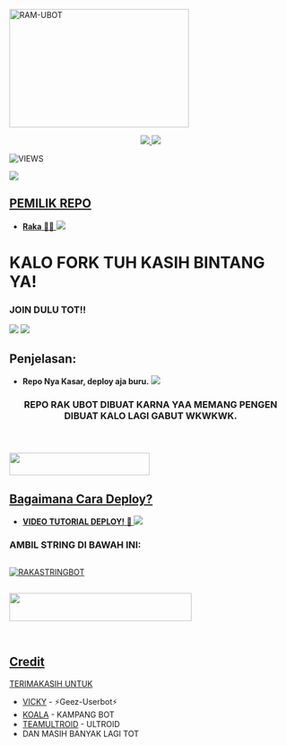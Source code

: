 <a href="//https://t.me/ImthelastkinggMs?r=nametag"><img src="https://telegra.ph/file/12a6419510572a35b7929.jpg" width="320" height="211" alt="  RAM-UBOT" /></a>

<p align="center">
  <a href="https://github.com/rakafqiansyah/RAK-UBOT/fork">
    <img src="https://img.shields.io/github/forks/rakafqiansyah/RAK-UBOT?label=Fork&style=social">
    
  </a>
  <a href="https://github.com/rakafqiansyah/RAK-UBOT">
    <img src="https://img.shields.io/github/stars/rakafqiansyah/RAK-UBOT?style=social">
  </a>
</p>  

![VIEWS](https://komarev.com/ghpvc/?username=ImthelastkinggMs)

<a href="https://t.me/ImthelastkinggMs"><img src="https://img.shields.io/badge/KODE%20PENILAIAN-A+-blue.svg?style=for-the-badge&logo=Factor.">

## PEMILIK REPO
* **Raka** 🏴‍☠️
[<img src="https://camo.githubusercontent.com/a433273b618d7b8c2569ba6013774adf910ae8e3da45eaff176f64781bfd53fc/68747470733a2f2f72617069646170692e636f6d2f626c6f672f77702d636f6e74656e742f75706c6f6164732f323031372f30312f6f63746f6361742e676966">](https://t.me/Imthelastkinggms)

  
  
  
  
# KALO FORK TUH KASIH BINTANG YA!


### JOIN DULU TOT!!

<a href="https://t.me/Raxsstory"><img src="https://img.shields.io/badge/Channel%20RAK%20UBOT-red.svg?style=for-the-badge&logo=Telegram"></a>
<a href="https://t.me/Mimik_susu1"><img src="https://img.shields.io/badge/Join-MimikSusu%20RANDOM-purple.svg?style=for-the-badge&logo=Telegram"></a>

## Penjelasan:
* **Repo Nya Kasar, deploy aja buru.** 
[<img src="https://telegra.ph/file/c63710177ff5bbe451846.png">](https://t.me/ootspambott)


<h3 align="center">REPO RAK UBOT DIBUAT KARNA YAA MEMANG PENGEN DIBUAT KALO LAGI GABUT WKWKWK.</h3>
<p align="center">&nbsp;</p>

### <a href="https://t.me/Mimik_susu1"><img src="https://img.shields.io/badge/GROUP%20SPAM%20RAK%20UBOT-blue?style=flat&logo=Telegram" width="250" height="40.100" />


## Bagaimana Cara Deploy?


* **VIDEO TUTORIAL DEPLOY!** 🔧
[<img src="https://camo.githubusercontent.com/63abdc3407ab5749a6fa046151ee56433f7922da540e1aa8d3b5795200dde75f/68747470733a2f2f6f63746f6465782e6769746875622e636f6d2f696d616765732f6461667470756e6b746f6361742d6775792e676966">](https://t.me/UserbotChannel/36)

### AMBIL STRING DI BAWAH INI:

##
[![RAKASTRINGBOT](https://replit.com/badge/github/@rakafiqiansyah/RAK-UBOT)](https://replit.com/@RakaFiqiansyah/RAKASTRINGBOT#main.py)
##
<a href="https://heroku.com/deploy?template=https://github.com/rakafqiansyah/RAK-UBOT.git"><img src="https://img.shields.io/badge/DEPLOY%20RAKA%20UBOT%20DI%20HEROKU-red?style=flat&logo=Heroku" width="325" height="50.100" />

<br>
</p>

## Credit
TERIMAKASIH UNTUK

*   [VICKY](https://t.me/vckyouubitch) - ⚡Geez-Userbot⚡
*   [KOALA](https://t.me/manusiarakitann) - KAMPANG BOT
*   [TEAMULTROID](https://github.com/TeamUltroid) - ULTROID
*    DAN MASIH BANYAK LAGI TOT
